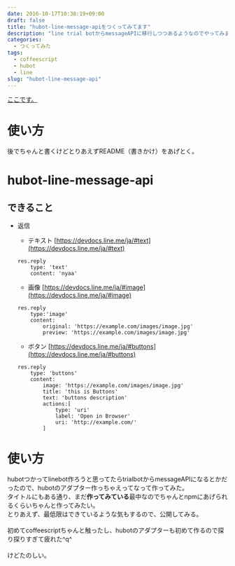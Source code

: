 ```yaml
---
date: 2016-10-17T10:38:19+09:00
draft: false
title: "hubot-line-message-apiをつくってみてます"
description: "line trial botからmessageAPIに移行しつつあるようなのでやってみました。"
categories:
  - つくってみた
tags:
  - coffeescript
  - hubot
  - line
slug: "hubot-line-message-api"
---
```

[ここです。](https://github.com/pyonk/hubot-line-message-api)

# 使い方
後でちゃんと書くけどとりあえずREADME（書きかけ）をあげとく。

# hubot-line-message-api
## できること

* 返信
    * テキスト
    [https://devdocs.line.me/ja/#text](https://devdocs.line.me/ja/#text)<br>

    ```
    res.reply
        type: 'text'
        content: 'nyaa'
    ```

    * 画像
    [https://devdocs.line.me/ja/#image](https://devdocs.line.me/ja/#image)

    ```
    res.reply
        type:'image'
        content:
            original: 'https://example.com/images/image.jpg'
            preview: 'https://example.com/images/image.jpg'
    ```

    * ボタン
    [https://devdocs.line.me/ja/#buttons](https://devdocs.line.me/ja/#buttons)

    ```
    res.reply
        type: 'buttons'
        content:
            image: 'https://example.com/images/image.jpg'
            title: 'this is Buttons'
            text: 'buttons description'
            actions:[
                type: 'uri'
                label: 'Open in Browser'
                uri: 'http://example.com/'
            ]
    ```

# 使い方
hubotつかってlinebot作ろうと思ってたらtrialbotからmessageAPIになるとかだったので、hubotのアダプター作っちゃえってなって作ってみた。<br>
タイトルにもある通り、まだ**作ってみている**最中なのでちゃんとnpmにあげられるくらいちゃんと作ってみたい。<br>
とりあえず、最低限はできているような気もするので、公開してみる。<br><br>
初めてcoffeescriptちゃんと触ったし、hubotのアダプターも初めて作るので探り探りすぎて疲れた^q^<br><br>
けどたのしい。

